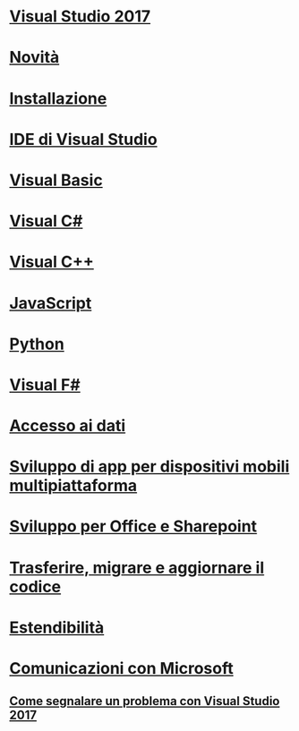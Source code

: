 # [Visual Studio 2017](welcome-to-visual-studio.md)
# [Novità](ide/whats-new-in-visual-studio.md)
# [Installazione](install/TOC.md)
# [IDE di Visual Studio](ide/visual-studio-ide.md)
# [Visual Basic](/dotnet/articles/visual-basic)
# [Visual C#](/dotnet/articles/csharp)
# [Visual C++](/cpp/top/visual-cpp-in-visual-studio)
# [JavaScript](/scripting/javascript)
# [Python](python/getting-started-with-python.md)
# [Visual F#](/dotnet/articles/fsharp/)
# [Accesso ai dati](data-tools/TOC.md)
# [Sviluppo di app per dispositivi mobili multipiattaforma](cross-platform/cross-platform-mobile-development-in-visual-studio.md)
# [Sviluppo per Office e Sharepoint](vsto/office-and-sharepoint-development-in-visual-studio.md)
# [Trasferire, migrare e aggiornare il codice](porting\port-migrate-and-upgrade-visual-studio-projects.md)
# [Estendibilità](extensibility/extensibility-in-visual-studio.md)
# [Comunicazioni con Microsoft](ide/talk-to-us.md)
## [Come segnalare un problema con Visual Studio 2017](ide/how-to-report-a-problem-with-visual-studio-2017.md)
